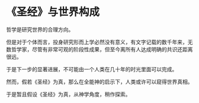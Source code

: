 # 《圣经》与世界构成

哲学是研究世界的合理方向。

但是对于个体而言，投身研究形而上学必然没有意义，有文字记载的数千年来，无数哲学家，尽管有非常可观的阶段性成果，但至今离所有人达成明确的共识还距离很远。

于是下一步的显著进展，不可能由一个人类在几十年的时光里面可以完成。

然而，假若《圣经》为真，那么在全能神的启示下，人类或许可以窥得世界真相。

于是暂且假设《圣经》为真，从神学角度，稍作探索。
